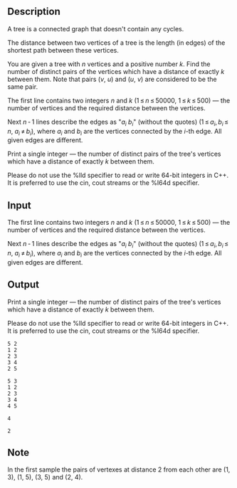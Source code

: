 ## Description

<div><p>A <span class="tex-font-style-it">tree</span> is a connected graph that doesn't contain any cycles.</p><p>The <span class="tex-font-style-it">distance</span> between two vertices of a tree is the length (in edges) of the shortest path between these vertices.</p><p>You are given a tree with <span class="tex-span"><i>n</i></span> vertices and a positive number <span class="tex-span"><i>k</i></span>. Find the number of distinct pairs of the vertices which have a distance of exactly <span class="tex-span"><i>k</i></span> between them. Note that pairs (<span class="tex-span"><i>v</i></span>, <span class="tex-span"><i>u</i></span>) and (<span class="tex-span"><i>u</i></span>, <span class="tex-span"><i>v</i></span>) are considered to be the same pair.</p></div><div class="input-specification"><p>The first line contains two integers <span class="tex-span"><i>n</i></span> and <span class="tex-span"><i>k</i></span> (<span class="tex-span">1 ≤ <i>n</i> ≤ 50000</span>, <span class="tex-span">1 ≤ <i>k</i> ≤ 500</span>) — the number of vertices and the required distance between the vertices.</p><p>Next <span class="tex-span"><i>n</i> - 1</span> lines describe the edges as "<span class="tex-span"><i>a</i><sub class="lower-index"><i>i</i></sub></span> <span class="tex-span"><i>b</i><sub class="lower-index"><i>i</i></sub></span>" (without the quotes) (<span class="tex-span">1 ≤ <i>a</i><sub class="lower-index"><i>i</i></sub>, <i>b</i><sub class="lower-index"><i>i</i></sub> ≤ <i>n</i></span>, <span class="tex-span"><i>a</i><sub class="lower-index"><i>i</i></sub> ≠ <i>b</i><sub class="lower-index"><i>i</i></sub></span>), where <span class="tex-span"><i>a</i><sub class="lower-index"><i>i</i></sub></span> and <span class="tex-span"><i>b</i><sub class="lower-index"><i>i</i></sub></span> are the vertices connected by the <span class="tex-span"><i>i</i></span>-th edge. All given edges are different.</p></div><div class="output-specification"><p>Print a single integer — the number of distinct pairs of the tree's vertices which have a distance of exactly <span class="tex-span"><i>k</i></span> between them.</p><p>Please do not use the <span class="tex-font-style-tt">%lld</span> specifier to read or write 64-bit integers in С++. It is preferred to use the <span class="tex-font-style-tt">cin</span>, <span class="tex-font-style-tt">cout</span> streams or the <span class="tex-font-style-tt">%I64d</span> specifier.</p></div>

## Input

<p>The first line contains two integers <span class="tex-span"><i>n</i></span> and <span class="tex-span"><i>k</i></span> (<span class="tex-span">1 ≤ <i>n</i> ≤ 50000</span>, <span class="tex-span">1 ≤ <i>k</i> ≤ 500</span>) — the number of vertices and the required distance between the vertices.</p><p>Next <span class="tex-span"><i>n</i> - 1</span> lines describe the edges as "<span class="tex-span"><i>a</i><sub class="lower-index"><i>i</i></sub></span> <span class="tex-span"><i>b</i><sub class="lower-index"><i>i</i></sub></span>" (without the quotes) (<span class="tex-span">1 ≤ <i>a</i><sub class="lower-index"><i>i</i></sub>, <i>b</i><sub class="lower-index"><i>i</i></sub> ≤ <i>n</i></span>, <span class="tex-span"><i>a</i><sub class="lower-index"><i>i</i></sub> ≠ <i>b</i><sub class="lower-index"><i>i</i></sub></span>), where <span class="tex-span"><i>a</i><sub class="lower-index"><i>i</i></sub></span> and <span class="tex-span"><i>b</i><sub class="lower-index"><i>i</i></sub></span> are the vertices connected by the <span class="tex-span"><i>i</i></span>-th edge. All given edges are different.</p>

## Output

<p>Print a single integer — the number of distinct pairs of the tree's vertices which have a distance of exactly <span class="tex-span"><i>k</i></span> between them.</p><p>Please do not use the <span class="tex-font-style-tt">%lld</span> specifier to read or write 64-bit integers in С++. It is preferred to use the <span class="tex-font-style-tt">cin</span>, <span class="tex-font-style-tt">cout</span> streams or the <span class="tex-font-style-tt">%I64d</span> specifier.</p>





```input1
5 2
1 2
2 3
3 4
2 5

```




```input2
5 3
1 2
2 3
3 4
4 5

```




```output1
4

```




```output2
2

```



## Note

<p>In the first sample the pairs of vertexes at distance 2 from each other are (1, 3), (1, 5), (3, 5) and (2, 4).</p>

